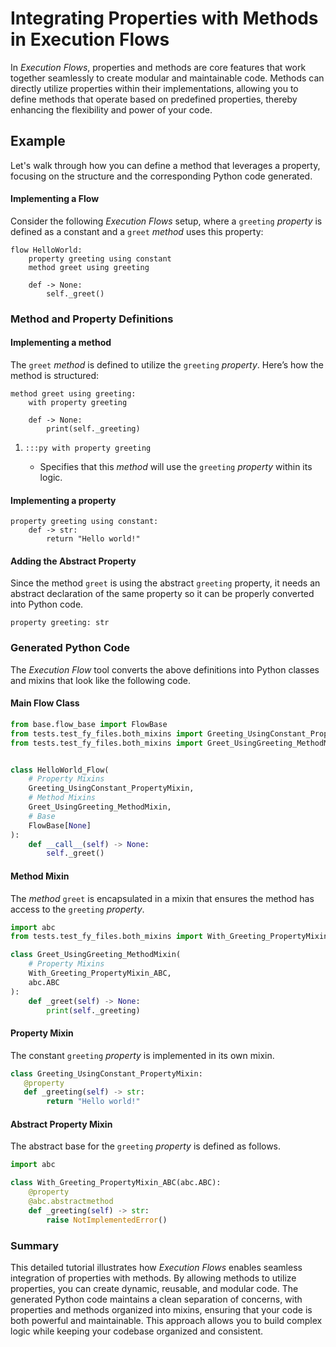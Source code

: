 # Integrating Properties with Methods in Execution Flows

In _Execution Flows_, properties and methods are core features that work together seamlessly to create modular and maintainable code. Methods can directly utilize properties within their implementations, allowing you to define methods that operate based on predefined properties, thereby enhancing the flexibility and power of your code.

## Example

Let's walk through how you can define a method that leverages a property, focusing on the structure and the corresponding Python code generated.

#### Implementing a Flow
Consider the following _Execution Flows_ setup, where a `greeting` _property_ is defined as a constant and a `greet` _method_ uses this property:
```fy linenums="1"
flow HelloWorld:
    property greeting using constant
    method greet using greeting

    def -> None:
        self._greet()
```
### Method and Property Definitions
#### Implementing a method
The `greet` _method_ is defined to utilize the `greeting` _property_. Here’s how the method is structured:
```fy  linenums="1"
method greet using greeting:
    with property greeting

    def -> None:
        print(self._greeting)
```
1. `:::py with property greeting`

   - Specifies that this _method_ will use the `greeting` _property_ within its logic.
#### Implementing a property
```fy linenums="1"
property greeting using constant:
    def -> str:
        return "Hello world!"
```
#### Adding the Abstract Property 
Since the method `greet` is using the abstract `greeting` property, it needs an abstract declaration of the same property so it can be properly converted into Python code.
```fy title="Declaring a Abstract Property"
property greeting: str
```

### Generated Python Code
The _Execution Flow_ tool converts the above definitions into Python classes and mixins that look like the following code.
#### Main Flow Class

```py linenums="1"
from base.flow_base import FlowBase
from tests.test_fy_files.both_mixins import Greeting_UsingConstant_PropertyMixin
from tests.test_fy_files.both_mixins import Greet_UsingGreeting_MethodMixin


class HelloWorld_Flow(
    # Property Mixins
    Greeting_UsingConstant_PropertyMixin,
    # Method Mixins
    Greet_UsingGreeting_MethodMixin,
    # Base
    FlowBase[None]
):
    def __call__(self) -> None:
        self._greet()
```
#### Method Mixin
The _method_ `greet` is encapsulated in a mixin that ensures the method has access to the `greeting` _property_.
```py linenums="1"
import abc
from tests.test_fy_files.both_mixins import With_Greeting_PropertyMixin_ABC

class Greet_UsingGreeting_MethodMixin(
    # Property Mixins
    With_Greeting_PropertyMixin_ABC,
    abc.ABC
):
    def _greet(self) -> None:
        print(self._greeting) 
```
#### Property Mixin
The constant `greeting` _property_ is implemented in its own mixin.

```py linenums="1"
class Greeting_UsingConstant_PropertyMixin:
   @property
   def _greeting(self) -> str:
        return "Hello world!"
```

#### Abstract Property Mixin
The abstract base for the `greeting` _property_ is defined as follows.
```py linenums="1"
import abc

class With_Greeting_PropertyMixin_ABC(abc.ABC):
    @property
    @abc.abstractmethod
    def _greeting(self) -> str:
        raise NotImplementedError()
```

### Summary

This detailed tutorial illustrates how _Execution Flows_ enables seamless integration of properties with methods. By allowing methods to utilize properties, you can create dynamic, reusable, and modular code. The generated Python code maintains a clean separation of concerns, with properties and methods organized into mixins, ensuring that your code is both powerful and maintainable. This approach allows you to build complex logic while keeping your codebase organized and consistent.
